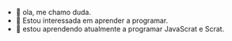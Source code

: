 - 🔭 ola, me chamo duda. 
- 👀 Estou interessada em aprender a programar.
- 🍃 estou aprendendo atualmente a programar JavaScrat e Scrat.




